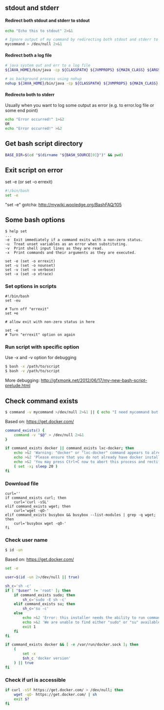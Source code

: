 ## stdout and stderr

#### Redirect both stdout and stderr to stdout

```bash
echo "Echo this to stdout" 2>&1

# Ignore output of my command by redirecting both stdout and stderr to /dev/null
mycommand > /dev/null 2>&1
```

#### Redirect both a log file
```bash
# java system out and err to a log file
${JAVA_HOME}/bin/java -cp ${CLASSPATH} ${JVMPROPS} ${MAIN_CLASS} ${ARGS} > ${LOGFILE} 2>&1

# as background process using nohup
nohup ${JAVA_HOME}/bin/java -cp ${CLASSPATH} ${JVMPROPS} ${MAIN_CLASS} ${ARGS} > ${LOGFILE} 2>&1&
```

#### Redirecto both to stderr
Usually when you want to log some output as error (e.g. to error.log file or some end point)
```bash
echo "Error occurred!" 1>&2
OR
echo "Error occurred!" >&2
```

## Get bash script directory
```bash
BASE_DIR=$(cd "$(dirname "${BASH_SOURCE[0]}")" && pwd)
```

## Exit script on error
set -e (or set -o errexit)

```bash
#!/bin/bash
set -e

```
"set -e" gotcha: http://mywiki.wooledge.org/BashFAQ/105

## Some bash options

```
$ help set
...
-e  Exit immediately if a command exits with a non-zero status.
-u  Treat unset variables as an error when substituting.
-v  Print shell input lines as they are read.
-x  Print commands and their arguments as they are executed.
```

```
set -e (set -o errexit)
set -u (set -o nounset)
set -v (set -o verbose)
set -x (set -o xtrace)
```

### Set options in scripts
```
#!/bin/bash
set -eu

# Turn off "errexit"
set +e

# allow exit with non-zero status in here

set -e
# Turn "errexit" option on again

```

### Run script with specific option

Use -x and -v option for debugging

```bash
$ bash -x /path/to/script
$ bash -v /path/to/script
```

More debugging: http://gfxmonk.net/2012/06/17/my-new-bash-script-prelude.html

## Check command exists
```bash
$ command -v mycommand >/dev/null 2>&1 || { echo "I need mycommand but it's not installed. Existing." >&2; exit 1; }
```

Based on: https://get.docker.com/
```bash
command_exists() {
    command -v "$@" > /dev/null 2>&1
}

if command_exists docker || command_exists lxc-docker; then
    echo >&2 'Warning: "docker" or "lxc-docker" command appears to already exist.'
    echo >&2 'Please ensure that you do not already have docker installed.'
    echo >&2 'You may press Ctrl+C now to abort this process and rectify this situation.'
    ( set -x; sleep 20 )
fi
```

### Download file

```
curl=''
if command_exists curl; then
    curl='curl -sSL'
elif command_exists wget; then
    curl='wget -qO-'
elif command_exists busybox && busybox --list-modules | grep -q wget; then
    curl='busybox wget -qO-'
fi
```

### Check user name
```bash
$ id -un
```

Based on: https://get.docker.com/
```bash
set -e

user=$(id -un 2>/dev/null || true)

sh_c='sh -c'
if [ "$user" != 'root' ]; then
    if command_exists sudo; then
        sh_c='sudo -E sh -c'
    elif command_exists su; then
        sh_c='su -c'
    else
        echo >&2 'Error: this installer needs the ability to run commands as root.'
        echo >&2 'We are unable to find either "sudo" or "su" available to make this happen.'
        exit 1
    fi
fi

if command_exists docker && [ -e /var/run/docker.sock ]; then
    (
        set -x
        $sh_c 'docker version'
    ) || true
fi
```

### Check if url is accessible

```bash
if curl -sSf https://get.docker.com/ > /dev/null; then
    wget -qO- https://get.docker.com/ | sh
    exit $?
fi
```
